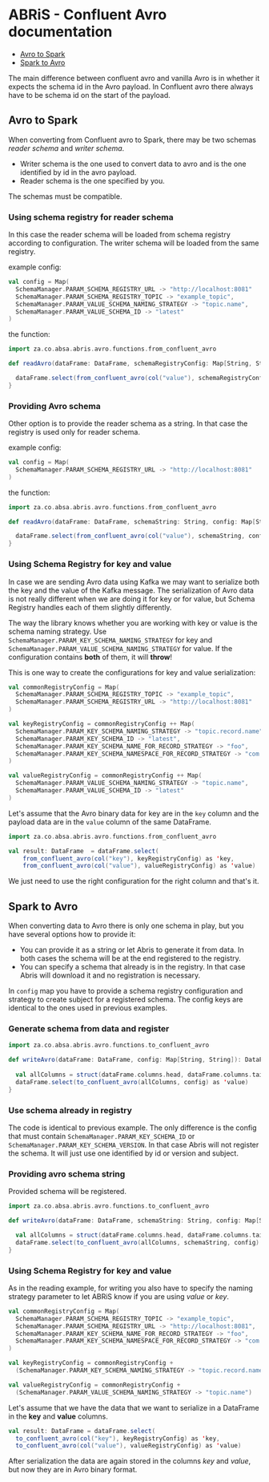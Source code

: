 # ABRiS - Confluent Avro documentation

- [Avro to Spark](#Avro-to-Spark)
- [Spark to Avro](#spark-to-avro)

The main difference between confluent avro and vanilla Avro is in whether it expects the schema id in the Avro payload. 
In Confluent avro there always have to be schema id on the start of the payload. 

## Avro to Spark
When converting from Confluent avro to Spark, there may be two schemas *reader schema* and *writer schema*. 
 - Writer schema is the one used to convert data to avro and is the one identified by id in the avro payload.
 - Reader schema is the one specified by you.
 
 The schemas must be compatible.
 
### Using schema registry for reader schema
In this case the reader schema will be loaded from schema registry according to configuration.
The writer schema will be loaded from the same registry.

example config:
```scala
val config = Map(
  SchemaManager.PARAM_SCHEMA_REGISTRY_URL -> "http://localhost:8081"
  SchemaManager.PARAM_SCHEMA_REGISTRY_TOPIC -> "example_topic",
  SchemaManager.PARAM_VALUE_SCHEMA_NAMING_STRATEGY -> "topic.name",
  SchemaManager.PARAM_VALUE_SCHEMA_ID -> "latest"
)
```
the function:
```scala
import za.co.absa.abris.avro.functions.from_confluent_avro

def readAvro(dataFrame: DataFrame, schemaRegistryConfig: Map[String, String]): DataFrame = {

  dataFrame.select(from_confluent_avro(col("value"), schemaRegistryConfig) as 'data).select("data.*")
}
```
 
### Providing Avro schema
Other option is to provide the reader schema as a string. In that case the registry is used only for reader schema. 

example config:
```scala
val config = Map(
  SchemaManager.PARAM_SCHEMA_REGISTRY_URL -> "http://localhost:8081"
)
```
the function:
```scala
import za.co.absa.abris.avro.functions.from_confluent_avro

def readAvro(dataFrame: DataFrame, schemaString: String, config: Map[String, String]): DataFrame = {

  dataFrame.select(from_confluent_avro(col("value"), schemaString, config) as 'data).select("data.*")
}
```
       
### Using Schema Registry for key and value
In case we are sending Avro data using Kafka we may want to serialize both the key and the value of the Kafka message.
The serialization of Avro data is not really different when we are doing it for key or for value, but Schema Registry handles each of them slightly differently.

The way the library knows whether you are working with key or value is the schema naming strategy.
Use ```SchemaManager.PARAM_KEY_SCHEMA_NAMING_STRATEGY``` for key and ```SchemaManager.PARAM_VALUE_SCHEMA_NAMING_STRATEGY``` for value. If the configuration contains **both** of them, it will **throw**!

This is one way to create the configurations for key and value serialization:
```scala
val commonRegistryConfig = Map(
  SchemaManager.PARAM_SCHEMA_REGISTRY_TOPIC -> "example_topic",
  SchemaManager.PARAM_SCHEMA_REGISTRY_URL -> "http://localhost:8081"
)

val keyRegistryConfig = commonRegistryConfig ++ Map(
  SchemaManager.PARAM_KEY_SCHEMA_NAMING_STRATEGY -> "topic.record.name",
  SchemaManager.PARAM_KEY_SCHEMA_ID -> "latest",
  SchemaManager.PARAM_KEY_SCHEMA_NAME_FOR_RECORD_STRATEGY -> "foo",
  SchemaManager.PARAM_KEY_SCHEMA_NAMESPACE_FOR_RECORD_STRATEGY -> "com.bar"
)

val valueRegistryConfig = commonRegistryConfig ++ Map(
  SchemaManager.PARAM_VALUE_SCHEMA_NAMING_STRATEGY -> "topic.name",
  SchemaManager.PARAM_VALUE_SCHEMA_ID -> "latest"
)
```
Let's assume that the Avro binary data for key are in the ```key``` column and the payload data are in the ```value``` column of the same DataFrame.

```scala
import za.co.absa.abris.avro.functions.from_confluent_avro

val result: DataFrame  = dataFrame.select(
    from_confluent_avro(col("key"), keyRegistryConfig) as 'key,
    from_confluent_avro(col("value"), valueRegistryConfig) as 'value)
```
We just need to use the right configuration for the right column and that's it.



## Spark to Avro
When converting data to Avro there is only one schema in play, but you have several options how to provide it:
 - You can provide it as a string or let Abris to generate it from data. In both cases the schema will be at the end registered to the registry.
 - You can specify a schema that already is in the registry. In that case Abris will download it and no registration is necessary.

In `config` map you have to provide a schema registry configuration and strategy to create subject for a registered schema. 
The config keys are identical to the ones used in previous examples.

### Generate schema from data and register
```scala
import za.co.absa.abris.avro.functions.to_confluent_avro

def writeAvro(dataFrame: DataFrame, config: Map[String, String]): DataFrame = {
  
  val allColumns = struct(dataFrame.columns.head, dataFrame.columns.tail: _*)
  dataFrame.select(to_confluent_avro(allColumns, config) as 'value)
}
```

### Use schema already in registry
The code is identical to previous example. The only difference is the config that must contain `SchemaManager.PARAM_KEY_SCHEMA_ID` or `SchemaManager.PARAM_KEY_SCHEMA_VERSION`.
In that case Abris will not register the schema. It will just use one identified by id or version and subject.

### Providing avro schema string
Provided schema will be registered.    
```scala
import za.co.absa.abris.avro.functions.to_confluent_avro

def writeAvro(dataFrame: DataFrame, schemaString: String, config: Map[String, String]): DataFrame = {

  val allColumns = struct(dataFrame.columns.head, dataFrame.columns.tail: _*)
  dataFrame.select(to_confluent_avro(allColumns, schemaString, config) as 'value)
}
```

### Using Schema Registry for key and value
As in the reading example, for writing you also have to specify the naming strategy parameter to let ABRiS know if you are using *value* or *key*.

```scala
val commonRegistryConfig = Map(
  SchemaManager.PARAM_SCHEMA_REGISTRY_TOPIC -> "example_topic",
  SchemaManager.PARAM_SCHEMA_REGISTRY_URL -> "http://localhost:8081",
  SchemaManager.PARAM_KEY_SCHEMA_NAME_FOR_RECORD_STRATEGY -> "foo",
  SchemaManager.PARAM_KEY_SCHEMA_NAMESPACE_FOR_RECORD_STRATEGY -> "com.bar"
)

val keyRegistryConfig = commonRegistryConfig +
  (SchemaManager.PARAM_KEY_SCHEMA_NAMING_STRATEGY -> "topic.record.name")

val valueRegistryConfig = commonRegistryConfig +
  (SchemaManager.PARAM_VALUE_SCHEMA_NAMING_STRATEGY -> "topic.name")
```
Let's assume that we have the data that we want to serialize in a DataFrame in the **key** and **value** columns.

```scala
val result: DataFrame = dataFrame.select(
  to_confluent_avro(col("key"), keyRegistryConfig) as 'key,
  to_confluent_avro(col("value"), valueRegistryConfig) as 'value)
```
After serialization the data are again stored in the columns *key* and *value*, but now they are in Avro binary format.

